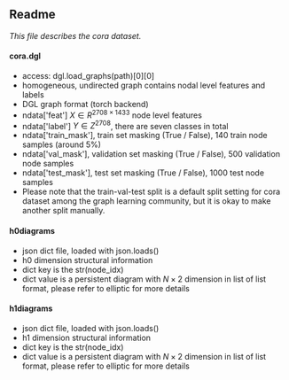 ## Readme

*This file describes the cora dataset.*  

#### cora.dgl  
- access: dgl.load_graphs(path)[0][0]
- homogeneous, undirected graph contains nodal level features and labels
- DGL graph format (torch backend)
- ndata['feat'] $X\in R^{2708\times 1433}$ node level features
- ndata['label'] $Y\in Z^{2708}$, there are seven classes in total  
- ndata['train_mask'], train set masking (True / False), 140 train node samples (around 5%)
- ndata['val_mask'], validation set masking (True / False), 500 validation node samples 
- ndata['test_mask'], test set masking (True / False), 1000 test node samples
- Please note that the train-val-test split is a default split setting for cora dataset among the graph learning community, but it is okay to make another split manually. 

#### h0diagrams  
- json dict file, loaded with json.loads() 
- h0 dimension structural information
- dict key is the str(node_idx) 
- dict value is a persistent diagram with $N\times 2$ dimension in list of list format, please refer to elliptic for more details

#### h1diagrams  
- json dict file, loaded with json.loads() 
- h1 dimension structural information
- dict key is the str(node_idx) 
- dict value is a persistent diagram with $N\times 2$ dimension in list of list format, please refer to elliptic for more details 